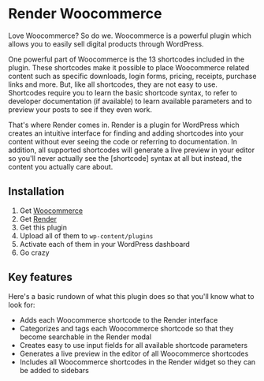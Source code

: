 # Render Woocommerce

Love Woocommerce? So do we. Woocommerce is a powerful plugin which allows you to easily sell digital products
through WordPress.

One powerful part of Woocommerce is the 13 shortcodes included in the plugin. These shortcodes make it possible to place
Woocommerce related content such as specific downloads, login forms, pricing, receipts, purchase links and more. But, like
all shortcodes, they are not easy to use. Shortcodes require you to learn the basic shortcode syntax, to refer to
developer documentation (if available) to learn available parameters and to preview your posts to see if they even
work.

That's where Render comes in. Render is a plugin for WordPress which creates an intuitive interface for finding
and adding shortcodes into your content without ever seeing the code or referring to documentation. In addition,
all supported shortcodes will generate a live preview in your editor so you'll never actually see the [shortcode]
syntax at all but instead, the content you actually care about.

## Installation

1. Get [Woocommerce](https://wordpress.org/plugins/woocommerce/)
2. Get [Render](http://renderwp.com/?utm_source=Render%20Woocommerce&utm_medium=readme%20link&utm_campaign=Render%20Woocommerce%20Readme)
3. Get this plugin
4. Upload all of them to `wp-content/plugins`
5. Activate each of them in your WordPress dashboard
6. Go crazy

## Key features

Here's a basic rundown of what this plugin does so that you'll know what to look for:

* Adds each Woocommerce shortcode to the Render interface
* Categorizes and tags each Woocommerce shortcode so that they become searchable in the Render modal
* Creates easy to use input fields for all available shortcode parameters
* Generates a live preview in the editor of all Woocommerce shortcodes
* Includes all Woocommerce shortcodes in the Render widget so they can be added to sidebars